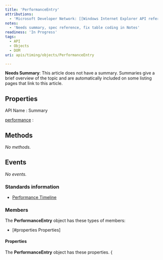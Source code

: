 ```yaml
---
title: 'PerformanceEntry'
attributions:
  - 'Microsoft Developer Network: [[Windows Internet Explorer API reference](http://msdn.microsoft.com/en-us/library/ie/hh828809%28v=vs.85%29.aspx) Article]'
notes:
  - 'Needs summary, spec reference, fix table coding in Notes'
readiness: 'In Progress'
tags:
  - API
  - Objects
  - DOM
uri: apis/timing/objects/PerformanceEntry

---
```

**Needs Summary**: This article does not have a summary. Summaries give a brief overview of the topic and are automatically included on some listing pages that link to this article.

## Properties

API Name
:   Summary

[performance](/apis/timing/properties/performance)
:

## Methods

*No methods.*

## Events

*No events.*

### Standards information

-   [Performance Timeline](http://go.microsoft.com/fwlink/p/?linkid=257685)

### Members

The **PerformanceEntry** object has these types of members:

-   [\#properties Properties]

#### Properties

The **PerformanceEntry** object has these properties. {
